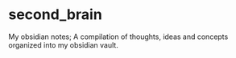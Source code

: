 # second_brain
My obsidian notes; A compilation of thoughts, ideas and concepts organized into my obsidian vault.
